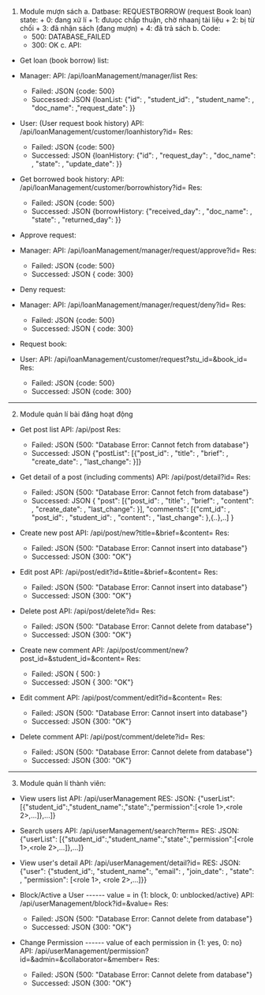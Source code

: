 1. Module mượn sách
a. Datbase: 
	REQUESTBORROW (request Book loan) state:
		+ 0: đang xử lí
		+ 1: đưuọc chấp thuận, chờ nhaanj tài liệu
		+ 2: bị từ chối
		+ 3: đã nhận sách (đang mượn)
		+ 4: đã trả sách
b. Code:
	+ 500: DATABASE_FAILED
	+ 300: OK
c. API:
* Get loan (book borrow) list:

- Manager:
API: /api/loanManagement/manager/list
Res: 
	+ Failed:  JSON {code: 500}
	+ Successed: JSON {loanList: {"id": <INT>, "student_id": <INT>, "student_name": <VARCHAR>, "doc_name": <VARCHAR>,"request_date": <DATE>}}

- User: (User request book history)
API: /api/loanManagement/customer/loanhistory?id=<INT>
Res: 
	+ Failed:  JSON {code: 500}
	+ Successed: JSON {loanHistory: {"id": <INT>, "request_day": <DATE>, "doc_name": <VARCHAR>, "state": <INT>, "update_date": <DATE>}}

* Get borrowed book history:
API: /api/loanManagement/customer/borrowhistory?id=<INT>
Res: 
	+ Failed:  JSON {code: 500}
	+ Successed: JSON {borrowHistory: {"received_day": <DATE>, "doc_name": <VARCHAR>, "state": <INT>, "returned_day": <DATE>}}

* Approve request: 

- Manager: 
API: /api/loanManagement/manager/request/approve?id=<INT>
Res: 
	+ Failed:  JSON {code: 500}
	+ Successed: JSON { code: 300}

* Deny request:

- Manager: 
API: /api/loanManagement/manager/request/deny?id=<INT>
Res: 
	+ Failed:  JSON {code: 500}
	+ Successed: JSON { code: 300}


* Request book:

- User:
API: /api/loanManagement/customer/request?stu_id=<INT>&book_id=<INT>
Res: 
	+ Failed:  JSON {code: 500}
	+ Successed: JSON {code: 300}
-------------------------------------------------------------------------------------
2. Module quản lí bài đăng hoạt động
* Get post list
API: /api/post
Res: 
	+ Failed:  JSON {500: "Database Error: Cannot fetch from database"}
	+ Successed: JSON {"postList": [{"post_id": <INT>, "title": <TEXT>, "brief": <TEXT>, "create_date": <DATE>, "last_change": <DATE>}]}

* Get detail of a post (including comments)
API: /api/post/detail?id=<INT>
Res: 
	+ Failed:  JSON {500: "Database Error: Cannot fetch from database"}
	+ Successed: JSON {
				"post": [{"post_id": <INT>, "title": <TEXT>, "brief": <TEXT>, "content": <TEXT>, "create_date": <DATE>, "last_change": <DATE>}],
    				"comments": [{"cmt_id": <INT>, "post_id": <INT>, "student_id": <INT>, "content": <TEXT>, "last_change": <DATE>},{..},..]
			}
* Create new post
API: /api/post/new?title=<TEXT>&brief=<TEXT>&content=<TEXT>
Res: 
	+ Failed:  JSON {500: "Database Error: Cannot insert into database"}
	+ Successed: JSON {300: "OK"}

* Edit post
API: /api/post/edit?id=<INT>&title=<TEXT>&brief=<TEXT>&content=<TEXT>
Res: 
	+ Failed:  JSON {500: "Database Error: Cannot insert into database"}
	+ Successed: JSON {300: "OK"}

* Delete post
API: /api/post/delete?id=<INT>
Res: 
	+ Failed:  JSON {500: "Database Error: Cannot delete from database"}
	+ Successed: JSON {300: "OK"}

* Create new comment
API: /api/post/comment/new?post_id=<INT>&student_id=<INT>&content=<TEXT>
Res: 
	+ Failed:  JSON { 500: }
	+ Successed: JSON { 300: "OK"}

* Edit comment
API: /api/post/comment/edit?id=<INT>&content=<TEXT>
Res: 
	+ Failed:  JSON {500: "Database Error: Cannot insert into database"}
	+ Successed: JSON {300: "OK"}

* Delete comment
API: /api/post/comment/delete?id=<INT>
Res: 
	+ Failed:  JSON {500: "Database Error: Cannot delete from database"}
	+ Successed: JSON {300: "OK"}
-------------------------------------------------------------------------------------
3. Module quản lí thành viên:
   
* View users list
API: /api/userManagement
RES: JSON: {"userList": [{"student_id":<INT>,"student_name":<TEXT>,"state":<TEXT>,"permission":[<role 1>,<role 2>,...]},...]}

* Search users
API: /api/userManagement/search?term=<TEXT>
RES: JSON: {"userList": [{"student_id":<INT>,"student_name":<TEXT>,"state":<TEXT>,"permission":[<role 1>,<role 2>,...]},...]}

* View user's detail
API: /api/userManagement/detail?id=<INT>
RES: JSON: {"user": {"student_id":<INT>, "student_name":<TEXT>, "email": <TEXT>, "join_date": <TEXT>, "state": <TEXT>, "permission": [<role 1>, <role 2>,...]}}

* Block/Active a User ------ value = <INT> in {1: block, 0: unblocked/active}
API: /api/userManagement/block?id=<INT>&value=<INT>
Res: 
	+ Failed:  JSON {500: "Database Error: Cannot delete from database"}
	+ Successed: JSON {300: "OK"}

* Change Permission ------ value of each permission in {1: yes, 0: no}
API: /api/userManagement/permission?id=<INT>&admin=<INT>&collaborator=<INT>&member=<INT>
Res: 
	+ Failed:  JSON {500: "Database Error: Cannot delete from database"}
	+ Successed: JSON {300: "OK"}

